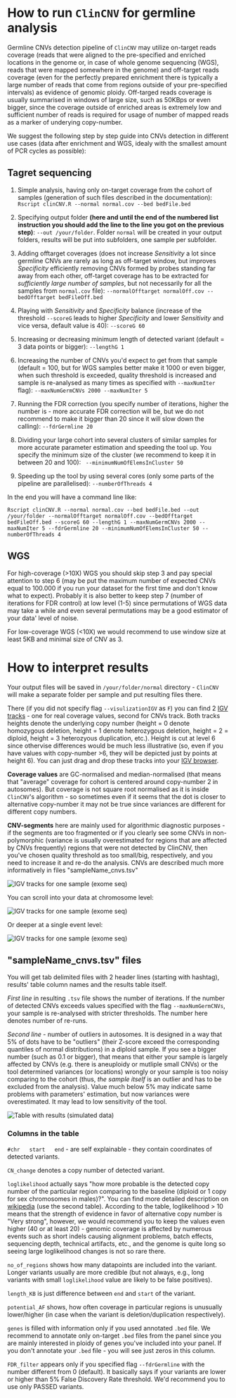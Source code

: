 # How to run `ClinCNV` for germline analysis

Germline CNVs detection pipeline of `ClinCNV` may utilize on-target reads coverage (reads that were aligned to the pre-specified and enriched locations in the genome or, in case of whole genome sequencing (WGS), reads that were mapped somewhere in the genome) and off-target reads coverage (even for the perfectly prepared enrichment there is typically a large number of reads that come from regions outside of your pre-specified intervals) as evidence of genomic ploidy. Off-targed reads coverage is usually summarised in windows of large size, such as 50KBps or even bigger, since the coverage outside of enriched areas is extremely low and sufficient number of reads is required for usage of number of mapped reads as a marker of underying copy-number.

We suggest the following step by step guide into CNVs detection in different use cases (data after enrichment and WGS, idealy with the smallest amount of PCR cycles as possible):

## Tagret sequencing

1. Simple analysis, having only on-target coverage from the cohort of samples (generation of such files described in the documentation):
`Rscript clinCNV.R --normal normal.cov --bed bedFile.bed`

2. Specifying output folder **(here and until the end of the numbered list instruction you should add the line to the line you got on the previous step)**:
`--out /your/folder`. Folder `normal` will be created in your output folders, results will be put into subfolders, one sample per subfolder.

3. Adding offtarget coverages (does not increase _Sensitivity_ a lot since germline CNVs are rarely as long as off-target window, but improves _Specificity_ efficiently removing CNVs formed by probes standing far away from each other, off-target coverage has to be extracted for *sufficiently large number of samples*, but not necessarily for all the samples from `normal.cov` file):
`--normalOfftarget normalOff.cov --bedOfftarget bedFileOff.bed`

4. Playing with _Sensitivity_ and _Specificity_ balance (increase of the threshold `--scoreG` leads to higher _Specificity_ and lower _Sensitivity_ and vice versa, default value is 40):
`--scoreG 60`

5. Increasing or decreasing minimum length of detected variant (default = 3 data points or bigger):
`--lengthG 1`

6. Increasing the number of CNVs you'd expect to get from that sample (default = 100, but for WGS samples better make it 1000 or even bigger, when such threshold is exceeded, quality threshold is increased and sample is re-analysed as many times as specified with `--maxNumIter` flag):
`--maxNumGermCNVs 2000 --maxNumIter 5`

7. Running the FDR correction (you specify number of iterations, higher the number is - more accurate FDR correction will be, but we do not recommend to make it bigger than 20 since it will slow down the calling):
`--fdrGermline 20`

8. Dividing your large cohort into several clusters of similar samples for more accurate parameter estimation and speeding the tool up. You specify the minimum size of the cluster (we recommend to keep it in between 20 and 100):
` --minimumNumOfElemsInCluster 50`

9. Speeding up the tool by using several cores (only some parts of the pipeline are parallelised):
`--numberOfThreads 4`

In the end you will have a command line like:

`Rscript clinCNV.R --normal normal.cov --bed bedFile.bed --out /your/folder --normalOfftarget normalOff.cov --bedOfftarget bedFileOff.bed --scoreG 60 --lengthG 1 --maxNumGermCNVs 2000 --maxNumIter 5 --fdrGermline 20 --minimumNumOfElemsInCluster 50 --numberOfThreads 4`

## WGS

For high-coverage (>10X) WGS you should skip step 3 and pay special attention to step 6 (may be put the maximum number of expected CNVs equal to 100.000 if you run your dataset for the first time and don't know what to expect). Probably it is also better to keep step 7 (number of iterations for FDR control) at low level (1-5) since permutations of WGS data may take a while and even several permutations may be a good estimator of your data' level of noise.

For low-coverage WGS (<10X) we would recommend to use window size at least 5KB and minimal size of CNV as 3.

# How to interpret results

Your output files will be saved in `/your/folder/normal` directory - `ClinCNV` will make a separate folder per sample and put resulting files there. 

There (if you did not specify flag `--visulizationIGV` as `F`) you can find 2 [IGV tracks](http://software.broadinstitute.org/software/igv/SEG) - one for real coverage values, second for CNVs track. Both tracks heights denote the underlying copy number (height = 0 denote homozygous deletion, height = 1 denote heterozygous deletion, height = 2 = diploid, height = 3 heterozyous duplication, etc.). Height is cut at level 6 since othervise differences would be much less illustrative (so, even if you have values with copy-number >6, they will be depicted just by points at height 6). You can just drag and drop these tracks into your [IGV browser](http://software.broadinstitute.org/software/igv/home).

**Coverage values** are GC-normalised and median-normalised (that means that "average" coverage for cohort is centered around copy-number 2 in autosomes). But coverage is not square root normalised as it is inside `ClinCNV`'s algorithm - so sometimes even if it seems that the dot is closer to alternative copy-number it may not be true since variances are different for different copy numbers.

**CNV-segments** here are mainly used for algorithmic diagnostic purposes - if the segments are too fragmented or if you clearly see some CNVs in non-polymorphic (variance is usually overestimated for regions that are affected by CNVs frequently) regions that were not detected by ClinCNV, then you've chosen quality threshold as too small/big, respectively, and you need to increase it and re-do the analysis. CNVs are described much more informatively in files "sampleName_cnvs.tsv"

![IGV tracks for one sample (exome seq)][IGV_track]



You can scroll into your data at chromosome level:


![IGV tracks for one sample (exome seq)][IGV_track_chr]

Or deeper at a single event level:

![IGV tracks for one sample (exome seq)][IGV_track_cnv]

## "sampleName_cnvs.tsv" files

You will get tab delimited files with 2 header lines (starting with hashtag), results' table column names and the results table itself.

_First line_ in resulting `.tsv` file shows the number of iterations. If the number of detected CNVs exceeds values specified with the flag `--maxNumGermCNVs`, your sample is re-analysed with stricter thresholds. The number here denotes number of re-runs.

_Second line_ - number of outliers in autosomes. It is designed in a way that 5% of dots have to be "outliers" (their Z-score exceed the corresponding quantiles of normal distributions) in a diploid sample. If you see a bigger number (such as 0.1 or bigger), that means that either your sample is largely affected by CNVs (e.g. there is aneuploidy or mutliple small CNVs) or the tool determined variances (or locations) wrongly or your sample is too noisy comparing to the cohort (thus, _the sample itself_ is an outlier and has to be excluded from the analysis). Value much below 5% may indicate same problems with parameters' estimation, but now variances were overestimated. It may lead to low sensitivity of the tool.

![Table with results (simulated data)][table_of_results]

### Columns in the table

`#chr	start	end` - are self explainable - they contain coordinates of detected variants.

`CN_change` denotes a copy number of detected variant. 

`loglikelihood` actually says "how more probable is the detected copy number of the particular region comparing to the baseline (diploid or 1 copy for sex chromosomes in males)?". You can find more detailed description on [wikipedia](https://en.wikipedia.org/wiki/Bayes_factor#Interpretation) (use the second table). According to the table, loglikelihood > 10 means that the strength of evidence in favor of alternative copy number is "Very strong", however, we would recommend you to keep the values even higher (40 or at least 20) - genomic coverage is affected by numerous events such as short indels causing alignment problems, batch effects, sequencing depth, technical artifacts, etc., and the genome is quite long so seeing large loglikelihood changes is not so rare there.

`no_of_regions` shows how many datapoints are included into the variant. Longer variants usually are more credible (but not always, e.g., long variants with small `loglikelihood` value are likely to be false positives).

`length_KB` is just difference between `end` and `start` of the variant.

`potential_AF` shows, how often coverage in particular regions is unusually lower/higher (in case when the variant is deletion/duplication respectively).

`genes` is filled with information only if you used annotated `.bed` file. We recommend to annotate only on-target `.bed` files from the panel since you are mainly interested in ploidy of genes you've included into your panel. If you don't annotate your `.bed` file - you will see just zeros in this column.

`FDR_filter` appears only if you specified flag `--fdrGermline` with the number different from 0 (default). It basically says if your variants are lower or higher than 5% False Discovery Rate threshold. We'd recommend you to use only PASSED variants.



[IGV_track]: https://github.com/imgag/ClinCNV/raw/master/doc/images/germline_tracks.png "IGV tracks for germline sample"
[IGV_track_chr]: https://github.com/imgag/ClinCNV/raw/master/doc/images/germline_tracks_chrom_level.png "IGV tracks for germline sample (chromosome level)"
[IGV_track_cnv]: https://github.com/imgag/ClinCNV/raw/master/doc/images/germline_tracks_cnv_level.png "IGV tracks for germline sample (one CNV level)"
[table_of_results]: https://github.com/imgag/ClinCNV/raw/master/doc/images/germline_results_table.png "Table with results (simulated data)"